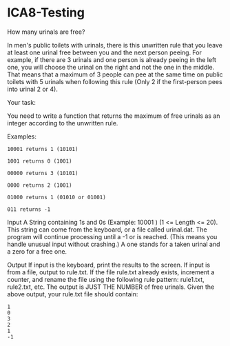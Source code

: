 # ICA8-Testing
How many urinals are free?

In men's public toilets with urinals, there is this unwritten rule that you leave at least one urinal free between you and
the next person peeing. For example, if there are 3 urinals and one person is already peeing in the left one, you will
choose the urinal on the right and not the one in the middle. That means that a maximum of 3 people can pee at the
same time on public toilets with 5 urinals when following this rule (Only 2 if the first-person pees into urinal 2 or 4).

Your task:

You need to write a function that returns the maximum of free urinals as an integer according to the unwritten rule.

Examples:

    10001 returns 1 (10101)
    
    1001 returns 0 (1001)
    
    00000 returns 3 (10101)
    
    0000 returns 2 (1001)
    
    01000 returns 1 (01010 or 01001)
    
    011 returns -1
    
Input
A String containing 1s and 0s (Example:  10001 ) (1 <= Length <= 20). This string can come from the keyboard, or a file
called urinal.dat. The program will continue processing until a -1 or <eof> is reached. (This means you handle unusual
input without crashing.)
A one stands for a taken urinal and a zero for a free one.

Output
If input is the keyboard, print the results to the screen. If input is from a file, output to rule.txt. If the file rule.txt already
exists, increment a counter, and rename the file using the following rule pattern:  rule1.txt, rule2.txt, etc. The output is
JUST THE NUMBER of free urinals. Given the above output, your rule.txt file should contain:

    1
    0
    3
    2
    1
    -1 
